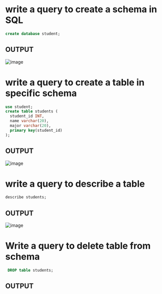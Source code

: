 # write a query to create a schema in SQL
```sql
create database student;
```
## OUTPUT
![image](https://user-images.githubusercontent.com/80588277/200487867-9fd0dbb3-4cf6-43bd-9342-c885a6774ae2.png)


# write a query to create a table in specific schema
```sql
use student;
create table students (
  student_id INT,
  name varchar(20),
  major varchar(20),
  primary key(student_id)
);
```
## OUTPUT
![image](https://user-images.githubusercontent.com/80588277/200491380-07cc94e5-8380-43dd-8650-7a362e5a5899.png)


# write a query to describe a table 
```sql
describe students;
```

## OUTPUT
![image](https://user-images.githubusercontent.com/80588277/200491457-5b8fdbec-18ac-4346-8d71-0566e74b1d04.png)


# Write a query to delete table from schema
```sql
 DROP table students;
```
## OUTPUT
